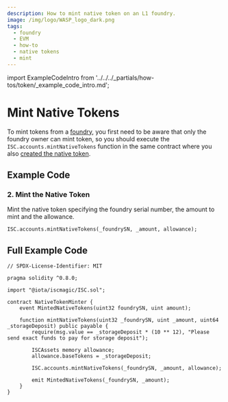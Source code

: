 ```yaml
---
description: How to mint native token on an L1 foundry.
image: /img/logo/WASP_logo_dark.png
tags:
  - foundry
  - EVM
  - how-to
  - native tokens
  - mint
---
```

import ExampleCodeIntro from '../../../_partials/how-tos/token/_example_code_intro.md';

# Mint Native Tokens

To mint tokens from a [foundry](/tips/tips/TIP-0018/#foundry-output), you first need to be aware that only the foundry owner can mint token, so you should execute the `ISC.accounts.mintNativeTokens` function in the same contract where you also [created the native token](./create-native-token.md).

## Example Code

<ExampleCodeIntro/>

### 2. Mint the Native Token

Mint the native token specifying the foundry serial number, the amount to mint and the allowance.
 
```solidity
ISC.accounts.mintNativeTokens(_foundrySN, _amount, allowance);
```

## Full Example Code

```solidity
// SPDX-License-Identifier: MIT

pragma solidity ^0.8.0;

import "@iota/iscmagic/ISC.sol";

contract NativeTokenMinter {
    event MintedNativeTokens(uint32 foundrySN, uint amount);

    function mintNativeTokens(uint32 _foundrySN, uint _amount, uint64 _storageDeposit) public payable {
        require(msg.value == _storageDeposit * (10 ** 12), "Please send exact funds to pay for storage deposit");
        
        ISCAssets memory allowance;
        allowance.baseTokens = _storageDeposit;
        
        ISC.accounts.mintNativeTokens(_foundrySN, _amount, allowance);
        
        emit MintedNativeTokens(_foundrySN, _amount);
    }
}

```
